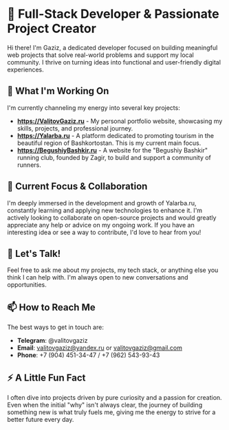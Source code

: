 # 🚀 Full-Stack Developer & Passionate Project Creator

Hi there! I'm Gaziz, a dedicated developer focused on building meaningful web projects that solve real-world problems and support my local community. I thrive on turning ideas into functional and user-friendly digital experiences.

## 🔧 What I'm Working On

I'm currently channeling my energy into several key projects:

- **https://ValitovGaziz.ru** - My personal portfolio website, showcasing my skills, projects, and professional journey.
- **https://Yalarba.ru** - A platform dedicated to promoting tourism in the beautiful region of Bashkortostan. This is my current main focus.
- **https://BegushiyBashkir.ru** - A website for the "Begushiy Bashkir" running club, founded by Zagir, to build and support a community of runners.

## 🌱 Current Focus & Collaboration

I'm deeply immersed in the development and growth of Yalarba.ru, constantly learning and applying new technologies to enhance it. I'm actively looking to collaborate on open-source projects and would greatly appreciate any help or advice on my ongoing work. If you have an interesting idea or see a way to contribute, I'd love to hear from you!

## 💬 Let's Talk!

Feel free to ask me about my projects, my tech stack, or anything else you think I can help with. I'm always open to new conversations and opportunities.

## 📫 How to Reach Me

The best ways to get in touch are:

- **Telegram**: @valitovgaziz
- **Email**: valitovgaziz@yandex.ru or valitovgaziz@gmail.com  
- **Phone**: +7 (904) 451-34-47 / +7 (962) 543-93-43

## ⚡ A Little Fun Fact

I often dive into projects driven by pure curiosity and a passion for creation. Even when the initial "why" isn't always clear, the journey of building something new is what truly fuels me, giving me the energy to strive for a better future every day.
